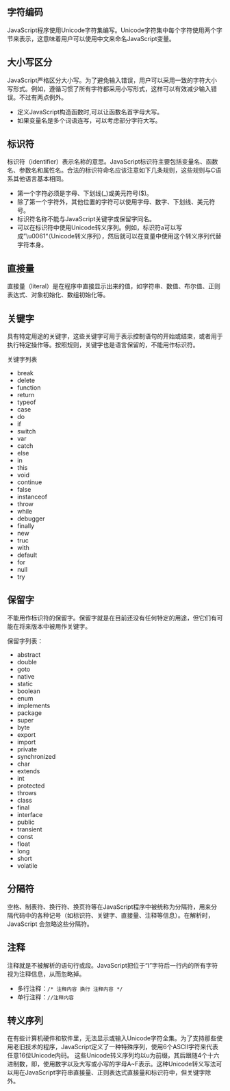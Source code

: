 ## 字符编码

JavaScript程序使用Unicode字符集编写。Unicode字符集中每个字符使用两个字节来表示，这意味着用户可以使用中文来命名JavaScript变量。

## 大小写区分

JavaScript严格区分大小写。为了避免输入错误，用户可以采用一致的字符大小写形式。例如，遵循习惯了所有字符都采用小写形式，这样可以有效减少输入错误。不过有两点例外。

- 定义JavaScript构造函数时,可以让函数名首字母大写。
- 如果变量名是多个词语连写，可以考虑部分字符大写。

## 标识符

标识符（identifier）表示名称的意思。JavaScript标识符主要包括变量名、函数名、参数名和属性名。合法的标识符命名应该注意如下几条规则，这些规则与C语系其他语言基本相同。

- 第一个字符必须是字母、下划线(_)或美元符号($)。
- 除了第一个字符外，其他位置的字符可以使用字母、数字、下划线、美元符号。
- 标识符名称不能与JavaScript关键字或保留字同名。
- 可以在标识符中使用Unicode转义序列。例如，标识符a可以写成”\u0061“（Unicode转义序列），然后就可以在变量中使用这个转义序列代替字符本身。

## 直接量

直接量（literal）是在程序中直接显示出来的值，如字符串、数值、布尔值、正则表达式、对象初始化、数组初始化等。

## 关键字

具有特定用途的关键字，这些关键字可用于表示控制语句的开始或结束，或者用于执行特定操作等。按照规则，关键字也是语言保留的，不能用作标识符。

关键字列表

- break
- delete
- function
- return
- typeof
- case
- do
- if
- switch
- var
- catch
- else
- in
- this
- void
- continue
- false
- instanceof
- throw
- while
- debugger
- finally
- new
- truc
- with
- default
- for
- null
- try

## 保留字

不能用作标识符的保留字。保留字就是在目前还没有任何特定的用途，但它们有可能在将来版本中被用作关键字。

保留字列表：

- abstract
- double
- goto
- native
- static
- boolean
- enum
- implements
- package
- super
- byte
- export
- import
- private
- synchronized
- char
- extends
- int
- protected
- throws
- class
- final
- interface
- public
- transient
- const
- float
- long
- short
- volatile

## 分隔符

空格、制表符、换行符、换页符等在JavaScript程序中被统称为分隔符，用来分隔代码中的各种记号（如标识符、关键字、直接量、注释等信息）。在解析时，JavaScript 会忽略这些分隔符。

## 注释

注释就是不被解析的语句行或段。JavaScript把位于“I”字符后一行内的所有字符视为注释信息，从而忽略掉。

- 多行注释：`/* 注释内容 换行 注释内容 */`
- 单行注释：`//注释内容`

## 转义序列

在有些计算机硬件和软件里，无法显示或输入Unicode字符全集。为了支持那些使用老旧技术的程序，JavaScript定义了一种特殊序列，使用6个ASCII字符来代表任意16位Unicode内码。
这些Unicode转义序列均以u为前缀，其后跟随4个十六进制数，即，使用数字以及大写或小写的字母A~F表示。这种Unicode转义写法可以用在JavaScript字符串直接量、正则表达式直接量和标识符中，但关键字除外。

